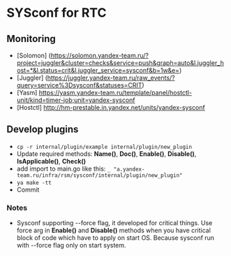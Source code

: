 # SYSconf for RTC

## Monitoring
* [Solomon] (https://solomon.yandex-team.ru/?project=juggler&cluster=checks&service=push&graph=auto&l.juggler_host=*&l.status=crit&l.juggler_service=sysconf&b=1w&e=)
* [Juggler] (https://juggler.yandex-team.ru/raw_events/?query=service%3Dsysconf&statuses=CRIT)
* [Yasm] https://yasm.yandex-team.ru/template/panel/hostctl-unit/kind=timer-job;unit=yandex-sysconf
* [Hostctl] http://hm-prestable.in.yandex.net/units/yandex-sysconf

## Develop plugins
* `cp -r internal/plugin/example internal/plugin/new_plugin`
* Update required methods: **Name()**, **Doc()**, **Enable()**, **Disable()**, **IsApplicable()**, **Check()**
* add import to main.go like this:
`_ "a.yandex-team.ru/infra/rsm/sysconf/internal/plugin/new_plugin"`
* `ya make -tt`
* Commit

### Notes
* Sysconf supporting --force flag, it developed for critical things. Use force arg in **Enable()** and **Disable()** methods
when you have critical block of code which have to apply on start OS. Because sysconf run with --force flag only on start system.
